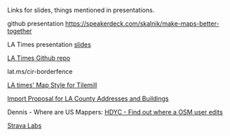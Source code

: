 
Links for slides, things mentioned in presentations. 

github presentation
https://speakerdeck.com/skalnik/make-maps-better-together

LA Times presentation
[slides](lat.ms/sotm2014)


[LA Times Github repo](github.com/datadesk)


lat.ms/cir-borderfence 


[LA times' Map Style for Tilemill](https://github.com/datadesk/osm-quiet-la)


[Import Proposal for LA County Addresses and Buildings](http://wiki.openstreetmap.org/wiki/Import/Catalogue/Los_Angeles_County_Buildings)

Dennis - Where are US Mappers: 
[HDYC - Find out where a OSM user edits](http://hdyc.neis-one.org/)

[Strava Labs](http://labs.strava.com/slide/)